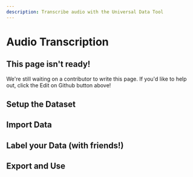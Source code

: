 ```yaml
---
description: Transcribe audio with the Universal Data Tool
---
```


# Audio Transcription

## This page isn't ready!

We're still waiting on a contributor to write this page. If you'd like to help out, click the Edit on Github button above!

## Setup the Dataset

## Import Data

## Label your Data \(with friends!\)

## Export and Use


